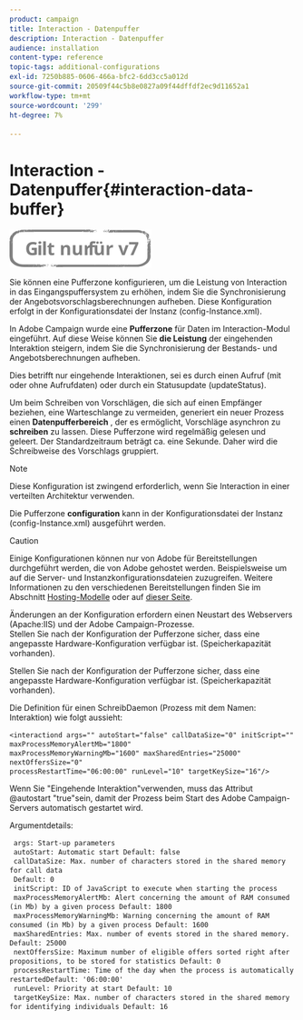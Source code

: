 ```yaml
---
product: campaign
title: Interaction - Datenpuffer
description: Interaction - Datenpuffer
audience: installation
content-type: reference
topic-tags: additional-configurations
exl-id: 7250b885-0606-466a-bfc2-6dd3cc5a012d
source-git-commit: 20509f44c5b8e0827a09f44dffdf2ec9d11652a1
workflow-type: tm+mt
source-wordcount: '299'
ht-degree: 7%

---
```


# Interaction - Datenpuffer{#interaction-data-buffer}

![](../../assets/v7-only.svg)

Sie können eine Pufferzone konfigurieren, um die Leistung von Interaction in das Eingangspuffersystem zu erhöhen, indem Sie die Synchronisierung der Angebotsvorschlagsberechnungen aufheben. Diese Konfiguration erfolgt in der Konfigurationsdatei der Instanz (config-Instance.xml).

In Adobe Campaign wurde eine **Pufferzone** für Daten im Interaction-Modul eingeführt. Auf diese Weise können Sie **die Leistung** der eingehenden Interaktion steigern, indem Sie die Synchronisierung der Bestands- und Angebotsberechnungen aufheben.

Dies betrifft nur eingehende Interaktionen, sei es durch einen Aufruf (mit oder ohne Aufrufdaten) oder durch ein Statusupdate (updateStatus).

Um beim Schreiben von Vorschlägen, die sich auf einen Empfänger beziehen, eine Warteschlange zu vermeiden, generiert ein neuer Prozess einen **Datenpufferbereich** , der es ermöglicht, Vorschläge asynchron zu **schreiben** zu lassen. Diese Pufferzone wird regelmäßig gelesen und geleert. Der Standardzeitraum beträgt ca. eine Sekunde. Daher wird die Schreibweise des Vorschlags gruppiert.

>[!NOTE]
>
>Diese Konfiguration ist zwingend erforderlich, wenn Sie Interaction in einer verteilten Architektur verwenden.

Die Pufferzone **configuration** kann in der Konfigurationsdatei der Instanz (config-Instance.xml) ausgeführt werden.

>[!CAUTION]
>
>Einige Konfigurationen können nur von Adobe für Bereitstellungen durchgeführt werden, die von Adobe gehostet werden. Beispielsweise um auf die Server- und Instanzkonfigurationsdateien zuzugreifen. Weitere Informationen zu den verschiedenen Bereitstellungen finden Sie im Abschnitt [Hosting-Modelle](../../installation/using/hosting-models.md) oder auf [dieser Seite](../../installation/using/capability-matrix.md).
>
>Änderungen an der Konfiguration erfordern einen Neustart des Webservers (Apache:IIS) und der Adobe Campaign-Prozesse.\
>Stellen Sie nach der Konfiguration der Pufferzone sicher, dass eine angepasste Hardware-Konfiguration verfügbar ist. (Speicherkapazität vorhanden).


Stellen Sie nach der Konfiguration der Pufferzone sicher, dass eine angepasste Hardware-Konfiguration verfügbar ist. (Speicherkapazität vorhanden).

Die Definition für einen SchreibDaemon (Prozess mit dem Namen: Interaktion) wie folgt aussieht:

```
<interactiond args="" autoStart="false" callDataSize="0" initScript="" maxProcessMemoryAlertMb="1800"
maxProcessMemoryWarningMb="1600" maxSharedEntries="25000" nextOffersSize="0"
processRestartTime="06:00:00" runLevel="10" targetKeySize="16"/>
```

Wenn Sie &quot;Eingehende Interaktion&quot;verwenden, muss das Attribut @autostart &quot;true&quot;sein, damit der Prozess beim Start des Adobe Campaign-Servers automatisch gestartet wird.

Argumentdetails:

```
 args: Start-up parameters 
 autoStart: Automatic start Default: false 
 callDataSize: Max. number of characters stored in the shared memory for call data
 Default: 0 
 initScript: ID of JavaScript to execute when starting the process 
 maxProcessMemoryAlertMb: Alert concerning the amount of RAM consumed (in Mb) by a given process Default: 1800 
 maxProcessMemoryWarningMb: Warning concerning the amount of RAM consumed (in Mb) by a given process Default: 1600 
 maxSharedEntries: Max. number of events stored in the shared memory. Default: 25000 
 nextOffersSize: Maximum number of eligible offers sorted right after propositions, to be stored for statistics Default: 0 
 processRestartTime: Time of the day when the process is automatically restartedDefault: '06:00:00' 
 runLevel: Priority at start Default: 10 
 targetKeySize: Max. number of characters stored in the shared memory for identifying individuals Default: 16 
```
